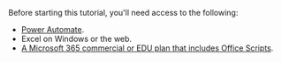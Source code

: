 Before starting this tutorial, you'll need access to the following:

- [Power Automate](/power-automate/organization-q-and-a).
- Excel on Windows or the web.
- [A Microsoft 365 commercial or EDU plan that includes Office Scripts](/microsoft-365/admin/manage/manage-office-scripts-settings).